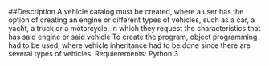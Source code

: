 ##Description
A vehicle catalog must be created, where a user has the option of creating an engine or different types of vehicles, such as a car, a yacht, a truck or a motorcycle, in which they request the characteristics that has said engine or said vehicle To create the program, object programming had to be used, where vehicle inheritance had to be done since there are several types of vehicles. Requierements: Python 3
